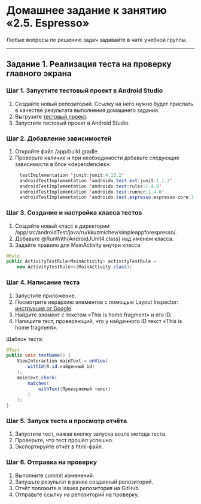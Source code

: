 # Домашнее задание к занятию «2.5. Espresso»

Любые вопросы по решению задач задавайте в чате учебной группы.

---

## Задание 1. Реализация теста на проверку главного экрана

### Шаг 1. Запустите тестовый проект в Android Studio

1. Создайте новый репозиторий. Ссылку на него нужно будет прислать в качестве результата выполнения домашнего задания.
2. Выгрузите [тестовый проект](https://github.com/netology-code/mqa-homeworks/tree/main/2.5%20Espresso/simpleAppForEspresso).
3. Запустите тестовый проект в Android Studio.

### Шаг 2. Добавление зависимостей

1. Откройте файл /app/build.gradle.
2. Проверьте наличие и при необходимости добавьте следующие зависимости в блок «dependencies»:
```java
     testImplementation 'junit:junit:4.13.2' 
     androidTestImplementation 'androidx.test.ext:junit:1.1.3' 
     androidTestImplementation 'androidx.test:rules:1.4.0'  
     androidTestImplementation 'androidx.test:runner:1.4.0' 
     androidTestImplementation 'androidx.test.espresso:espresso-core:3.4.0' 
```

### Шаг 3. Создание и настройка класса тестов

1. Создайте новый класс в директории /app/src/androidTest/java/ru/kkuzmichev/simpleappforespresso/.
2. Добавьте @RunWith(AndroidJUnit4.class) над именем класса.
3. Задайте правило для MainActivity внутри класса:
```java
@Rule
public ActivityTestRule<MainActivity> activityTestRule =
	new ActivityTestRule<>(MainActivity.class);
```

### Шаг 4. Написание теста

1. Запустите приложение.
2. Посмотрите иерархию элементов с помощью Layout Inspector: [инструкция от Google](https://developer.android.com/studio/debug/layout-inspector).
3. Найдите элемент с текстом «This is home fragment» и его ID.
4. Напишите тест, проверяющий, что у найденного ID текст «This is home fragment».

Шаблон теста:
```java
@Test
public void testName() {
    ViewInteraction mainText = onView(
        withId(R.id.найденный id)
    );
    mainText.check(
        matches(
            withText(Проверяемый текст)
        )
    );
}
```

### Шаг 5. Запуск теста и просмотр отчёта

1. Запустите тест, нажав кнопку запуска возле метода теста.
2. Проверьте, что тест прошёл успешно.
3. Экспортируйте отчёт в html-файл. 

### Шаг 6. Отправка на проверку

1. Выполните commit изменений.
2. Запушьте результат в ранее созданный репозиторий.
3. Отчёт положите в issues репозитория на GitHub.
4. Отправьте ссылку на репозиторий на проверку.
